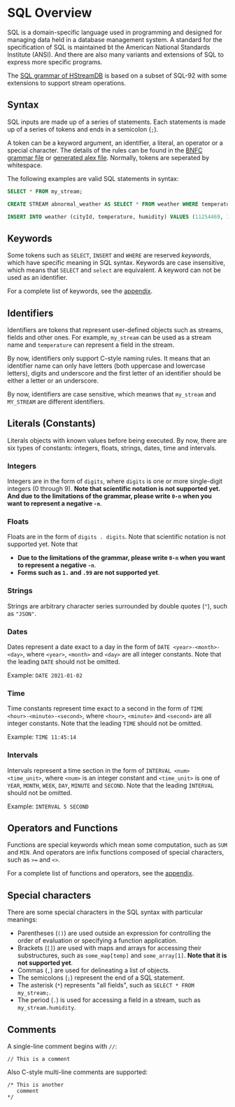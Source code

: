 SQL Overview
============

SQL is a domain-specific language used in programming and designed for managing data held in a database management system. A standard for the specification of SQL is maintained bt the American National Standards Institute (ANSI). And there are also many variants and extensions of SQL to express more specific programs.

The [SQL grammar of HStreamDB](https://github.com/hstreamdb/hstream/blob/master/hstream-sql/etc/SQL.cf) is based on a subset of SQL-92 with some extensions to support stream operations.

## Syntax

SQL inputs are made up of a series of statements. Each statements is made up of a series of tokens and ends in a semicolon (`;`).

A token can be a keyword argument, an identifier, a literal, an operator or a special character. The details of the rules can be found in the [BNFC grammar file](https://github.com/hstreamdb/hstream/blob/master/hstream-sql/etc/SQL.cf) or [generated alex file](https://github.com/hstreamdb/hstream/blob/master/hstream-sql/etc/Lex.x). Normally, tokens are seperated by whitespace.

The following examples are valid SQL statements in syntax:

```sql
SELECT * FROM my_stream;

CREATE STREAM abnormal_weather AS SELECT * FROM weather WHERE temperature > 30 AND humidity > 80 WITH (FORMAT = "JSON");

INSERT INTO weather (cityId, temperature, humidity) VALUES (11254469, 12, 65);
```

## Keywords

Some tokens such as `SELECT`, `INSERT` and `WHERE` are reserved *keywords*, which have specific meaning in SQL syntax. Keywords are case insensitive, which means that `SELECT` and `select` are equivalent. A keyword can not be used as an identifier.

For a complete list of keywords, see the [appendix](appendix.md).

## Identifiers

Identifiers are tokens that represent user-defined objects such as streams, fields and other ones. For example, `my_stream` can be used as a stream name and `temperature` can represent a field in the stream.

By now, identifiers only support C-style naming rules. It means that an identifier name can only have letters (both uppercase and lowercase letters), digits and underscore and the first letter of an identifier should be either a letter or an underscore.

By now, identifiers are case sensitive, which meanws that `my_stream` and `MY_STREAM` are different identifiers.

## Literals (Constants)

Literals objects with known values before being executed. By now, there are six types of constants: integers, floats, strings, dates, time and intervals.

### Integers

Integers are in the form of `digits`, where `digits` is one or more single-digit integers (0 through 9). **Note that scientific notation is not supported yet. And due to the limitations of the grammar, please write `0-n` when you want to represent a negative `-n`**.

### Floats

Floats are in the form of `digits . digits`. Note that scientific notation is not supported yet. Note that

- **Due to the limitations of the grammar, please write `0-n` when you want to represent a negative `-n`**.
- **Forms such as `1.` and `.99` are not supported yet**.

### Strings

Strings are arbitrary character series surrounded by double quotes (`"`), such as `"JSON"`.

### Dates

Dates represent a date exact to a day in the form of `DATE <year>-<month>-<day>`, where `<year>`, `<month>` and `<day>` are all integer constants. Note that the leading `DATE` should not be omitted.

Example: `DATE 2021-01-02`

### Time

Time constants represent time exact to a second in the form of `TIME <hour>-<minute>-<second>`, where `<hour>`, `<minute>` and `<second>` are all integer constants. Note that the leading `TIME` should not be omitted.

Example: `TIME 11:45:14`

### Intervals

Intervals represent a time section in the form of `INTERVAL <num> <time_unit>`, where `<num>` is an integer constant and `<time_unit>` is one of `YEAR`, `MONTH`, `WEEK`, `DAY`, `MINUTE` and `SECOND`. Note that the leading `INTERVAL` should not be omitted.

Example: `INTERVAL 5 SECOND`

## Operators and Functions

Functions are special keywords which mean some computation, such as `SUM` and `MIN`. And operators are infix functions composed of special characters, such as `>=` and `<>`.

For a complete list of functions and operators, see the [appendix](appendix.md).

## Special characters

There are some special characters in the SQL syntax with particular meanings:

- Parentheses (`()`) are used outside an expression for controlling the order of evaluation or specifying a function application.
- Brackets (`[]`) are used with maps and arrays for accessing their substructures, such as `some_map[temp]` and `some_array[1]`. **Note that it is not supported yet**.
- Commas (`,`) are used for delineating a list of objects.
- The semicolons (`;`) represent the end of a SQL statement.
- The asterisk (`*`) represents "all fields", such as `SELECT * FROM  my_stream;`.
- The period (`.`) is used for accessing a field in a stream, such as `my_stream.humidity`.

## Comments

A single-line comment begins with `//`:

```
// This is a comment
```

Also C-style multi-line comments are supported:

```
/* This is another
   comment
*/
```
